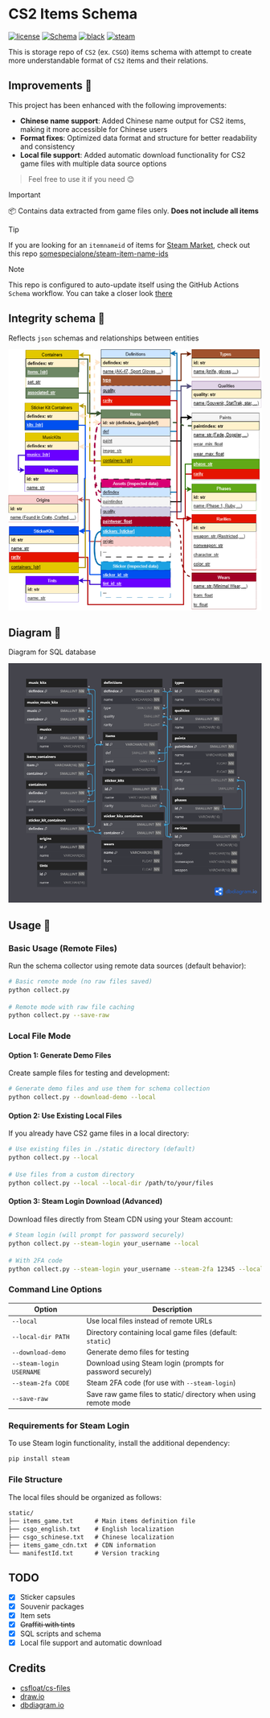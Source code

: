 # CS2 Items Schema

[![license](https://img.shields.io/github/license/somespecialone/cs2-items-schema)](https://github.com/somespecialone/cs2-items-schema/blob/master/LICENSE)
[![Schema](https://github.com/somespecialone/cs2-items-schema/actions/workflows/schema.yml/badge.svg)](https://github.com/somespecialone/cs2-items-schema/actions/workflows/schema.yml)
[![black](https://img.shields.io/badge/code%20style-black-000000.svg)](https://github.com/psf/black)
[![steam](https://shields.io/badge/steam-1b2838?logo=steam)](https://store.steampowered.com/)

This is storage repo of `CS2` (ex. `CSGO`) items schema with attempt to create more understandable format
of `CS2` items and their relations.

## Improvements 🚀

This project has been enhanced with the following improvements:

- **Chinese name support**: Added Chinese name output for CS2 items, making it more accessible for Chinese users
- **Format fixes**: Optimized data format and structure for better readability and consistency
- **Local file support**: Added automatic download functionality for CS2 game files with multiple data source options

> Feel free to use it if you need 😊

> [!IMPORTANT]
> 📦 Contains data extracted from game files only.
> **Does not include all items**

> [!TIP]
> If you are looking for an `itemnameid` of items for [Steam Market](https://steamcommunity.com/market/),
> check out this repo [somespecialone/steam-item-name-ids](https://github.com/somespecialone/steam-item-name-ids)

> [!NOTE]
> This repo is configured to auto-update itself using the GitHub Actions `Schema` workflow.
> You can take a closer look [there](.github/workflows/schema.yml)

## Integrity schema 🧾

Reflects `json` schemas and relationships between entities

![integrity](integrity.png)

## Diagram 📅

Diagram for SQL database

![diagram](diagram.png)

## Usage 🚀

### Basic Usage (Remote Files)

Run the schema collector using remote data sources (default behavior):

```bash
# Basic remote mode (no raw files saved)
python collect.py

# Remote mode with raw file caching
python collect.py --save-raw
```

### Local File Mode

#### Option 1: Generate Demo Files

Create sample files for testing and development:

```bash
# Generate demo files and use them for schema collection
python collect.py --download-demo --local
```

#### Option 2: Use Existing Local Files

If you already have CS2 game files in a local directory:

```bash
# Use existing files in ./static directory (default)
python collect.py --local

# Use files from a custom directory
python collect.py --local --local-dir /path/to/your/files
```

#### Option 3: Steam Login Download (Advanced)

Download files directly from Steam CDN using your Steam account:

```bash
# Steam login (will prompt for password securely)
python collect.py --steam-login your_username --local

# With 2FA code
python collect.py --steam-login your_username --steam-2fa 12345 --local
```

### Command Line Options

| Option | Description |
|--------|-------------|
| `--local` | Use local files instead of remote URLs |
| `--local-dir PATH` | Directory containing local game files (default: `static`) |
| `--download-demo` | Generate demo files for testing |
| `--steam-login USERNAME` | Download using Steam login (prompts for password securely) |
| `--steam-2fa CODE` | Steam 2FA code (for use with `--steam-login`) |
| `--save-raw` | Save raw game files to static/ directory when using remote mode |

### Requirements for Steam Login

To use Steam login functionality, install the additional dependency:

```bash
pip install steam
```

### File Structure

The local files should be organized as follows:

```
static/
├── items_game.txt      # Main items definition file
├── csgo_english.txt    # English localization
├── csgo_schinese.txt   # Chinese localization
├── items_game_cdn.txt  # CDN information
└── manifestId.txt      # Version tracking
```

## TODO

- [x] Sticker capsules
- [x] Souvenir packages
- [x] Item sets
- [x] ~~Graffiti with tints~~
- [x] SQL scripts and schema
- [x] Local file support and automatic download

## Credits

* [csfloat/cs-files](https://github.com/csfloat/cs-files)
* [draw.io](https://draw.io)
* [dbdiagram.io](https://dbdiagram.io/)
